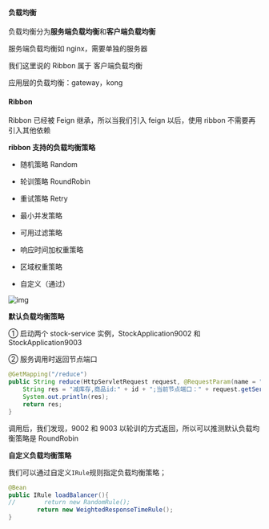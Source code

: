#### **负载均衡**

负载均衡分为**服务端负载均衡**和**客户端负载均衡**

服务端负载均衡如 nginx，需要单独的服务器

我们这里说的 Ribbon 属于 客户端负载均衡

应用层的负载均衡：gateway，kong

#### Ribbon

Ribbon 已经被 Feign 继承，所以当我们引入 feign 以后，使用 ribbon 不需要再引入其他依赖

**ribbon 支持的负载均衡策略**

- 随机策略 Random
- 轮训策略 RoundRobin
- 重试策略 Retry
- 最小并发策略
- 可用过滤策略
- 响应时间加权重策略
- 区域权重策略

- 自定义（通过）

![img](https://muyids.oss-cn-beijing.aliyuncs.com/1090617-20210414202554498-384351902-20211012153949225.jpg)

**默认负载均衡策略**

① 启动两个 stock-service 实例，StockApplication9002 和 StockApplication9003

② 服务调用时返回节点端口

```java
@GetMapping("/reduce")
public String reduce(HttpServletRequest request, @RequestParam(name = "id") Long id) {
    String res = "减库存,商品id:" + id + ";当前节点端口：" + request.getServerPort();
    System.out.println(res);
    return res;
}
```

调用后，我们发现，9002 和 9003 以轮训的方式返回，所以可以推测默认负载均衡策略是 RoundRobin

**自定义负载均衡策略**

我们可以通过自定义`IRule`规则指定负载均衡策略；

```java
@Bean
public IRule loadBalancer(){
//        return new RandomRule();
        return new WeightedResponseTimeRule();
}
```
